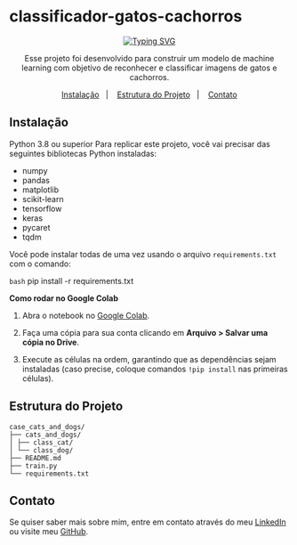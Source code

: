 # classificador-gatos-cachorros

<p align="center">
  <a href="https://git.io/typing-svg">
    <img src="https://readme-typing-svg.demolab.com?font=Fira+Code&pause=1000&color=4CAF50&center=true&vCenter=true&repeat=true&width=435&lines=Reconhecimento+de+Imagens+%F0%9F%90%B1+%F0%9F%90%B6" alt="Typing SVG" />
  </a>
</p>

<p align="center">
  Esse projeto foi desenvolvido para construir um modelo de machine learning com objetivo de reconhecer e classificar imagens de gatos e cachorros.
</p>

<p align="center">
  <a href="#-instalação">Instalação</a>&nbsp;&nbsp;&nbsp;|&nbsp;&nbsp;&nbsp;
  <a href="#-estrutura-do-projeto">Estrutura do Projeto</a>&nbsp;&nbsp;&nbsp;|&nbsp;&nbsp;&nbsp;
  <a href="#-contato">Contato</a>
</p>

## Instalação

Python 3.8 ou superior
Para replicar este projeto, você vai precisar das seguintes bibliotecas Python instaladas:

- numpy
- pandas
- matplotlib
- scikit-learn
- tensorflow
- keras
- pycaret
- tqdm
  

Você pode instalar todas de uma vez usando o arquivo `requirements.txt` com o comando:

```bash```
pip install -r requirements.txt

**Como rodar no Google Colab**

1. Abra o notebook no [Google Colab](https://colab.research.google.com/).

2. Faça uma cópia para sua conta clicando em **Arquivo > Salvar uma cópia no Drive**.

3. Execute as células na ordem, garantindo que as dependências sejam instaladas (caso precise, coloque comandos `!pip install` nas primeiras células).


## Estrutura do Projeto
```
case_cats_and_dogs/
├── cats_and_dogs/
│ ├── class_cat/ 
│ └── class_dog/ 
├── README.md
├── train.py 
└── requirements.txt

```
## Contato

Se quiser saber mais sobre mim, entre em contato através do meu [LinkedIn](www.linkedin.com/in/joanatrindade-) ou visite meu [GitHub](https://github.com/joanats).
